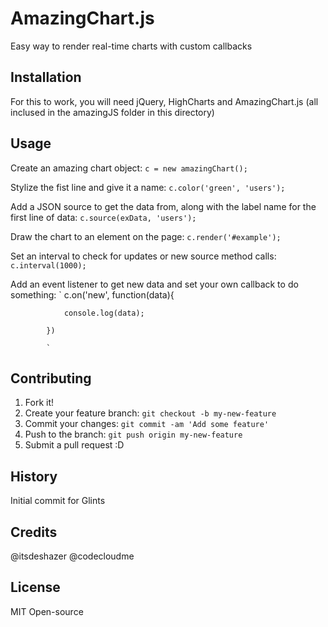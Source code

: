 # AmazingChart.js

 Easy way to render real-time charts with custom callbacks

## Installation

For this to work, you will need jQuery, HighCharts and AmazingChart.js (all inclused in the amazingJS folder in this directory)

## Usage

Create an amazing chart object: `c = new amazingChart();`

Stylize the fist line and give it a name: `c.color('green', 'users');`

Add a JSON source to get the data from, along with the label name for the first line of data: `c.source(exData, 'users');`

Draw the chart to an element on the page: `c.render('#example');`

Set an interval to check for updates or new source method calls: `c.interval(1000);`

Add an event listener to get new data and set your own callback to do something: `
			c.on('new', function(data){
				
				console.log(data);

			})

			`

## Contributing

1. Fork it!
2. Create your feature branch: `git checkout -b my-new-feature`
3. Commit your changes: `git commit -am 'Add some feature'`
4. Push to the branch: `git push origin my-new-feature`
5. Submit a pull request :D

## History

Initial commit for Glints

## Credits

@itsdeshazer
@codecloudme

## License

MIT
Open-source